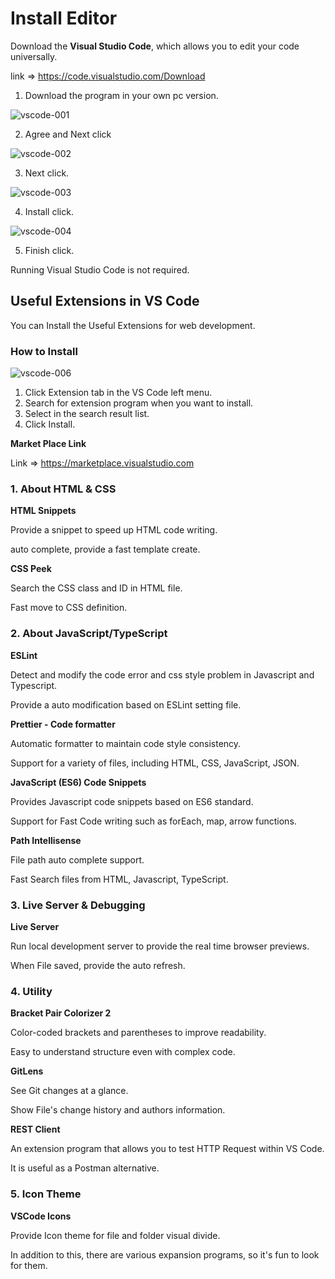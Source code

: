 # Install Editor

Download the **Visual Studio Code**, which allows you to edit your code universally.

link => https://code.visualstudio.com/Download

1. Download the program in your own pc version.

![vscode-001](https://github.com/user-attachments/assets/03c3afdc-7ec6-4dae-b9ef-cf7dfb9dc564)

2. Agree and Next click

![vscode-002](https://github.com/user-attachments/assets/82a5b929-e223-4bf5-8969-029ba89b5795)

3. Next click.

![vscode-003](https://github.com/user-attachments/assets/fc9f6ca1-7e63-4c0f-8e1c-e116f8e06bce)

4. Install click.

![vscode-004](https://github.com/user-attachments/assets/dcba5e3f-958d-4ed0-8d7c-526836689dcf)

5. Finish click.

Running Visual Studio Code is not required.

## Useful Extensions in VS Code

You can Install the Useful Extensions for web development.

### How to Install

![vscode-006](https://github.com/user-attachments/assets/92299c6c-cae8-4410-9b35-531a7f789914)

1. Click Extension tab in the VS Code left menu.
2. Search for extension program when you want to install.
3. Select in the search result list.
4. Click Install.

**Market Place Link**

Link => https://marketplace.visualstudio.com

### 1. About HTML & CSS

**HTML Snippets**

Provide a snippet to speed up HTML code writing.

auto complete, provide a fast template create.

**CSS Peek**

Search the CSS class and ID in HTML file.

Fast move to CSS definition.

### 2. About JavaScript/TypeScript

**ESLint**

Detect and modify the code error and css style problem in Javascript and Typescript.

Provide a auto modification based on ESLint setting file.

**Prettier - Code formatter**

Automatic formatter to maintain code style consistency.

Support for a variety of files, including HTML, CSS, JavaScript, JSON.

**JavaScript (ES6) Code Snippets**

Provides Javascript code snippets based on ES6 standard.

Support for Fast Code writing such as forEach, map, arrow functions. 

**Path Intellisense**

File path auto complete support.

Fast Search files from HTML, Javascript, TypeScript.

### 3. Live Server & Debugging

**Live Server**

Run local development server to provide the real time browser previews.

When File saved, provide the auto refresh.

### 4. Utility

**Bracket Pair Colorizer 2**

Color-coded brackets and parentheses to improve readability.

Easy to understand structure even with complex code.

**GitLens**

See Git changes at a glance.

Show File's change history and authors information.

**REST Client**

An extension program that allows you to test HTTP Request within VS Code.

It is useful as a Postman alternative.

### 5. Icon Theme

**VSCode Icons**

Provide Icon theme for file and folder visual divide.

In addition to this, there are various expansion programs, so it's fun to look for them.